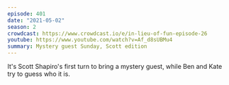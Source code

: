 ```yaml
---
episode: 401
date: "2021-05-02"
season: 2
crowdcast: https://www.crowdcast.io/e/in-lieu-of-fun-episode-26
youtube: https://www.youtube.com/watch?v=Af_d8sUBMu4
summary: Mystery guest Sunday, Scott edition
---
```

It's Scott Shapiro's first turn to bring a mystery guest, while Ben and Kate try to guess who it is.
